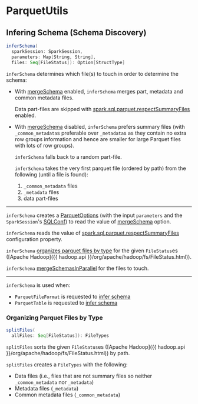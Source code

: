 # ParquetUtils

## <span id="inferSchema"> Infering Schema (Schema Discovery)

```scala
inferSchema(
  sparkSession: SparkSession,
  parameters: Map[String, String],
  files: Seq[FileStatus]): Option[StructType]
```

`inferSchema` determines which file(s) to touch in order to determine the schema:

* With [mergeSchema](ParquetOptions.md#mergeSchema) enabled, `inferSchema` merges part, metadata and common metadata files.

    Data part-files are skipped with [spark.sql.parquet.respectSummaryFiles](../../configuration-properties.md#spark.sql.parquet.respectSummaryFiles) enabled.

* With [mergeSchema](ParquetOptions.md#mergeSchema) disabled, `inferSchema` prefers summary files (with `_common_metadata`s preferable over `_metadata`s as they contain no extra row groups information and hence are smaller for large Parquet files with lots of row groups). 

    `inferSchema` falls back to a random part-file.
    
    `inferSchema` takes the very first parquet file (ordered by path) from the following (until a file is found):

    1. `_common_metadata` files
    1. `_metadata` files
    1. data part-files

---

`inferSchema` creates a [ParquetOptions](ParquetOptions.md) (with the input `parameters` and the `SparkSession`'s [SQLConf](../../SQLConf.md)) to read the value of [mergeSchema](ParquetOptions.md#mergeSchema) option.

`inferSchema` reads the value of [spark.sql.parquet.respectSummaryFiles](../../configuration-properties.md#spark.sql.parquet.respectSummaryFiles) configuration property.

`inferSchema` [organizes parquet files by type](#splitFiles) for the given `FileStatus`es ([Apache Hadoop]({{ hadoop.api }}/org/apache/hadoop/fs/FileStatus.html)).

`inferSchema` [mergeSchemasInParallel](ParquetFileFormat.md#mergeSchemasInParallel) for the files to touch.

---

`inferSchema` is used when:

* `ParquetFileFormat` is requested to [infer schema](ParquetFileFormat.md#inferSchema)
* `ParquetTable` is requested to [infer schema](ParquetTable.md#inferSchema)

### <span id="splitFiles"> Organizing Parquet Files by Type

```scala
splitFiles(
  allFiles: Seq[FileStatus]): FileTypes
```

`splitFiles` sorts the given `FileStatus`es ([Apache Hadoop]({{ hadoop.api }}/org/apache/hadoop/fs/FileStatus.html)) by path.

`splitFiles` creates a `FileTypes` with the following:

* Data files (i.e., files that are not summary files so neither `_common_metadata` nor `_metadata`)
* Metadata files (`_metadata`)
* Common metadata files (`_common_metadata`)
